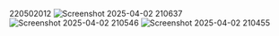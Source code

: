 2 2 0 5 0 2 0 1 2
![Screenshot 2025-04-02 210637](https://github.com/user-attachments/assets/f7223e04-380f-4bbc-8e99-26d28c01c8c9)
![Screenshot 2025-04-02 210546](https://github.com/user-attachments/assets/f35f1551-ff4c-4cc3-b246-2bba20fd9e38)
![Screenshot 2025-04-02 210455](https://github.com/user-attachments/assets/623675ad-91c3-41db-a520-e4142964afd8)

